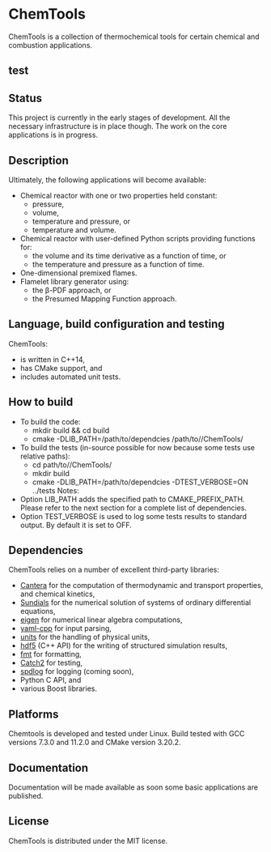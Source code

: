 # ChemTools
ChemTools is a collection of thermochemical tools for certain chemical and combustion applications.

## test

## Status
This project is currently in the early stages of development. All the necessary infrastructure is in place though. The work on the core applications is in progress.

## Description
Ultimately, the following applications will become available:
- Chemical reactor with one or two properties held constant:
  - pressure,
  - volume,
  - temperature and pressure, or
  - temperature and volume.
- Chemical reactor with user-defined Python scripts providing functions for:
  - the volume and its time derivative as a function of time, or
  - the temperature and pressure as a function of time.
- One-dimensional premixed flames. 
- Flamelet library generator using:
  - the β-PDF approach, or
  - the Presumed Mapping Function approach.

## Language, build configuration and testing
ChemTools:
- is written in C++14,
- has CMake support, and
- includes automated unit tests.

## How to build
- To build the code:
  - mkdir build && cd build
  - cmake -DLIB_PATH=/path/to/dependcies /path/to//ChemTools/
- To build the tests (in-source possible for now because some tests use relative paths):
  - cd path/to//ChemTools/
  - mkdir build
  - cmake -DLIB_PATH=/path/to/dependcies -DTEST_VERBOSE=ON ../tests
Notes:
- Option LIB_PATH adds the specified path to CMAKE_PREFIX_PATH. Please refer to the next section for a complete list of dependencies.
- Option TEST_VERBOSE is used to log some tests results to standard output. By default it is set to OFF.

## Dependencies
ChemTools relies on a number of excellent third-party libraries:
- [Cantera](https://github.com/Cantera/cantera) for the computation of thermodynamic and transport properties, and chemical kinetics,
- [Sundials](https://github.com/LLNL/sundials) for the numerical solution of systems of ordinary differential equations,
- [eigen](https://gitlab.com/libeigen/eigen) for numerical linear algebra computations,
- [yaml-cpp](https://github.com/jbeder/yaml-cpp) for input parsing,
- [units](https://github.com/LLNL/units) for the handling of physical units,
- [hdf5](https://github.com/HDFGroup/hdf5) (C++ API) for the writing of structured simulation results,
- [fmt](https://github.com/fmtlib/fmt) for formatting,
- [Catch2](https://github.com/catchorg/Catch2) for testing,
- [spdlog](https://github.com/gabime/spdlog) for logging (coming soon),
- Python C API, and
- various Boost libraries.

## Platforms
Chemtools is developed and tested under Linux. Build tested with GCC versions 7.3.0 and 11.2.0 and CMake version 3.20.2.

## Documentation
Documentation will be made available as soon some basic applications are published.

## License
ChemTools is distributed under the MIT license.
